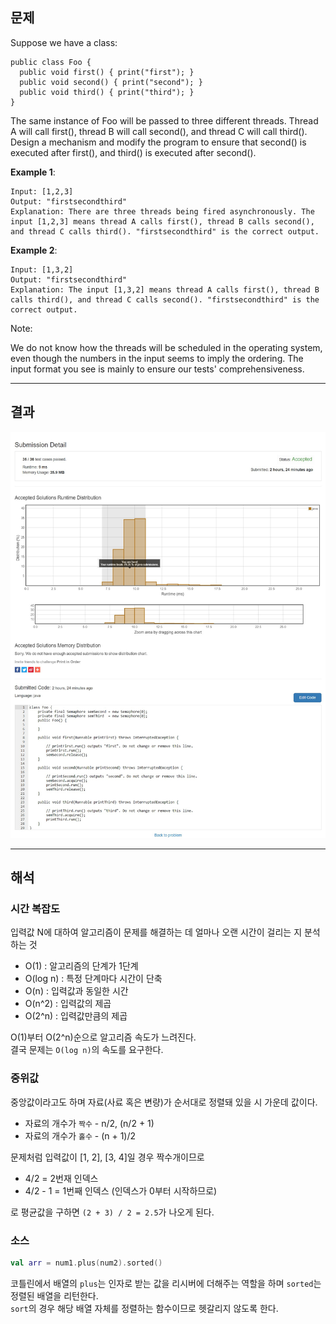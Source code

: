 ## 문제
Suppose we have a class:
```
public class Foo {
  public void first() { print("first"); }
  public void second() { print("second"); }
  public void third() { print("third"); }
}
```
The same instance of Foo will be passed to three different threads. Thread A will call first(), thread B will call second(), and thread C will call third(). Design a mechanism and modify the program to ensure that second() is executed after first(), and third() is executed after second().

**Example 1**:
  ```
  Input: [1,2,3]
  Output: "firstsecondthird"
  Explanation: There are three threads being fired asynchronously. The input [1,2,3] means thread A calls first(), thread B calls second(), and thread C calls third(). "firstsecondthird" is the correct output.
  ```
**Example 2**:
  ```
  Input: [1,3,2]
  Output: "firstsecondthird"
  Explanation: The input [1,3,2] means thread A calls first(), thread B calls third(), and thread C calls second(). "firstsecondthird" is the correct output.
  ```

Note:

We do not know how the threads will be scheduled in the operating system, even though the numbers in the input seems to imply the ordering. The input format you see is mainly to ensure our tests' comprehensiveness.

---
## 결과
![PrintInOrder Result](./PrintInOrder.jpg)

---
## 해석
### 시간 복잡도
입력값 N에 대하여 알고리즘이 문제를 해결하는 데 얼마나 오랜 시간이 걸리는 지 분석하는 것
* O(1) : 알고리즘의 단계가 1단계
* O(log n) : 특정 단계마다 시간이 단축
* O(n) : 입력값과 동일한 시간
* O(n^2) : 입력값의 제곱
* O(2^n) : 입력값만큼의 제곱

O(1)부터 O(2^n)순으로 알고리즘 속도가 느려진다.  
결국 문제는 `O(log n)`의 속도를 요구한다.

### 중위값
중앙값이라고도 하며 자료(사료 혹은 변량)가 순서대로 정렬돼 있을 시 가운데 값이다.
  * 자료의 개수가 `짝수` - n/2, (n/2 + 1)
  * 자료의 개수가 `홀수` - (n + 1)/2
  
문제처럼 입력값이 [1, 2], [3, 4]일 경우 짝수개이므로
  * 4/2 = 2번재 인덱스
  * 4/2 - 1 = 1번째 인덱스 (인덱스가 0부터 시작하므로)
  
로 평균값을 구하면 `(2 + 3) / 2 = 2.5`가 나오게 된다.

### 소스
```kotlin
val arr = num1.plus(num2).sorted()
```
코틀린에서 배열의 `plus`는 인자로 받는 값을 리시버에 더해주는 역할을 하며 `sorted`는 정렬된 배열을 리턴한다.  
`sort`의 경우 해당 배열 자체를 정렬하는 함수이므로 헷갈리지 않도록 한다.
